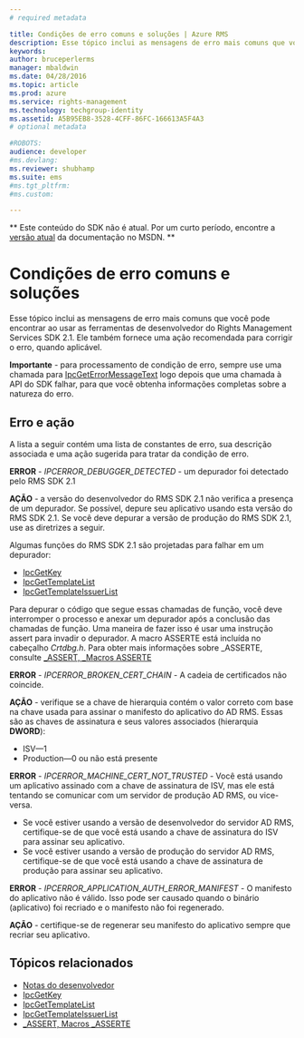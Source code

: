 ```yaml
---
# required metadata

title: Condições de erro comuns e soluções | Azure RMS
description: Esse tópico inclui as mensagens de erro mais comuns que você pode encontrar ao usar as ferramentas de desenvolvedor do RMS SDK 2.1.
keywords:
author: bruceperlerms
manager: mbaldwin
ms.date: 04/28/2016
ms.topic: article
ms.prod: azure
ms.service: rights-management
ms.technology: techgroup-identity
ms.assetid: A5B95EB8-3528-4CFF-86FC-166613A5F4A3
# optional metadata

#ROBOTS:
audience: developer
#ms.devlang:
ms.reviewer: shubhamp
ms.suite: ems
#ms.tgt_pltfrm:
#ms.custom:

---
```

** Este conteúdo do SDK não é atual. Por um curto período, encontre a [versão atual](https://msdn.microsoft.com/library/windows/desktop/hh535290(v=vs.85).aspx) da documentação no MSDN. **
# Condições de erro comuns e soluções
Esse tópico inclui as mensagens de erro mais comuns que você pode encontrar ao usar as ferramentas de desenvolvedor do Rights Management Services SDK 2.1. Ele também fornece uma ação recomendada para corrigir o erro, quando aplicável.

**Importante** - para processamento de condição de erro, sempre use uma chamada para [IpcGetErrorMessageText](/rights-management/sdk/2.1/api/win/functions#msipc_ipcgeterrormessagetext) logo depois que uma chamada à API do SDK falhar, para que você obtenha informações completas sobre a natureza do erro.

 

## Erro e ação ##
A lista a seguir contém uma lista de constantes de erro, sua descrição associada e uma ação sugerida para tratar da condição de erro.

**ERROR** - *IPCERROR_DEBUGGER_DETECTED* - um depurador foi detectado pelo RMS SDK 2.1

**AÇÃO** - a versão do desenvolvedor do RMS SDK 2.1 não verifica a presença de um depurador. Se possível, depure seu aplicativo usando esta versão do RMS SDK 2.1.
Se você deve depurar a versão de produção do RMS SDK 2.1, use as diretrizes a seguir.

Algumas funções do RMS SDK 2.1 são projetadas para falhar em um depurador:
- [IpcGetKey</strong>](/rights-management/sdk/2.1/api/win/functions#msipc_ipcgetkey)
- [IpcGetTemplateList](/rights-management/sdk/2.1/api/win/functions#msipc_ipcgettemplatelist)
- [IpcGetTemplateIssuerList](/rights-management/sdk/2.1/api/win/functions#msipc_ipcgettemplateissuerlist)

Para depurar o código que segue essas chamadas de função, você deve interromper o processo e anexar um depurador após a conclusão das chamadas de função. Uma maneira de fazer isso é usar uma instrução assert para invadir o depurador. A macro ASSERTE está incluída no cabeçalho *Crtdbg.h*.
Para obter mais informações sobre \_ASSERTE, consulte [\_ASSERT, \_Macros ASSERTE](https://msdn.microsoft.com/en-us/library/ezb1wyez.aspx)

**ERROR** - *IPCERROR_BROKEN_CERT_CHAIN* - A cadeia de certificados não coincide.

**AÇÃO** - verifique se a chave de hierarquia contém o valor correto com base na chave usada para assinar o manifesto do aplicativo do AD RMS.
Essas são as chaves de assinatura e seus valores associados (hierarquia **DWORD**):
- ISV—1
- Production—0 ou não está presente

**ERROR** - *IPCERROR_MACHINE_CERT_NOT_TRUSTED* - Você está usando um aplicativo assinado com a chave de assinatura de ISV, mas ele está tentando se comunicar com um servidor de produção AD RMS, ou vice-versa.

- Se você estiver usando a versão de desenvolvedor do servidor AD RMS, certifique-se de que você está usando a chave de assinatura do ISV para assinar seu aplicativo.
- Se você estiver usando a versão de produção do servidor AD RMS, certifique-se de que você está usando a chave de assinatura de produção para assinar seu aplicativo.

**ERROR** - *IPCERROR_APPLICATION_AUTH_ERROR_MANIFEST* - O manifesto do aplicativo não é válido. Isso pode ser causado quando o binário (aplicativo) foi recriado e o manifesto não foi regenerado.

**AÇÃO** - certifique-se de regenerar seu manifesto do aplicativo sempre que recriar seu aplicativo.

## Tópicos relacionados ##
* [Notas do desenvolvedor](developer-notes.md)
* [IpcGetKey](/rights-management/sdk/2.1/api/win/functions#msipc_ipcgetkey)
* [IpcGetTemplateList](/rights-management/sdk/2.1/api/win/functions#msipc_ipcgettemplatelist)
* [IpcGetTemplateIssuerList](/rights-management/sdk/2.1/api/win/functions#msipc_ipcgettemplateissuerlist)
* [\_ASSERT, Macros \_ASSERTE](https://msdn.microsoft.com/en-us/library/ezb1wyez.aspx)
 

 


<!--HONumber=Jun16_HO1-->


